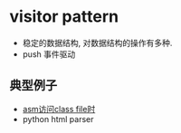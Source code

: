 # visitor pattern

- 稳定的数据结构, 对数据结构的操作有多种.
- push 事件驱动

## 典型例子

- [asm访问class file时](https://www.ibm.com/developerworks/cn/java/j-lo-asm30/index.html)
- python html parser
